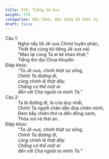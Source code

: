 ```yaml
---
title: 578. Tiếng Jê-Sus
weight: 578
categories: Bản Tánh, Đời Sống Và Chức Vụ
draft: false
---
```

<dl><dt>Câu 1:</dt><dd data-verse="1">Nghe nầy lời Jê-sus Christ tuyên phán, <br/>Thiết tha cùng tôi tiếng Jê-sus nài: <br/>"Mau lại cùng Ta ai kẻ khao khát;" <br/>Tiếng êm dịu Chúa khuyên. </dd><dt>Điệp khúc:</dt><dd data-chorus="1"><em>"Ta Jê-sus, chính thật sự sống, <br/>Chính Ta đường đi, <br/>cũng chính lẽ thật đây. <br/>Chẳng có thể một ai <br/>đến với Cha ngoài ra mình Ta." </em></dd><dt>Câu 2:</dt><dd data-verse="2">Ta là đường đi, là cửa duy nhất, <br/>Chính Ta người chăn dẫn đưa chiên mình, <br/>Ðem bầy chiên thơ ra đến đồng xanh, <br/>Thỏa vui và thái an. </dd><dt>Điệp khúc:</dt><dd data-chorus="1"><em>"Ta Jê-sus, chính thật sự sống, <br/>Chính Ta đường đi, <br/>cũng chính lẽ thật đây. <br/>Chẳng có thể một ai <br/>đến với Cha ngoài ra mình Ta." </em></dd></dl>